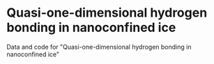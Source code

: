 # Quasi-one-dimensional hydrogen bonding in nanoconfined ice
Data and code for "Quasi-one-dimensional hydrogen bonding in nanoconfined ice"
